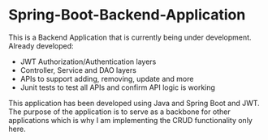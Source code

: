 # Spring-Boot-Backend-Application

This is a Backend Application that is currently being under development.
Already developed:
- JWT Authorization/Authentication layers
- Controller, Service and DAO layers
- APIs to support adding, removing, update and more
- Junit tests to test all APIs and confirm API logic is working

This application has been developed using Java and Spring Boot and JWT.
The purpose of the application is to serve as a backbone for other applications which is why I am implementing the CRUD functionality only here.
